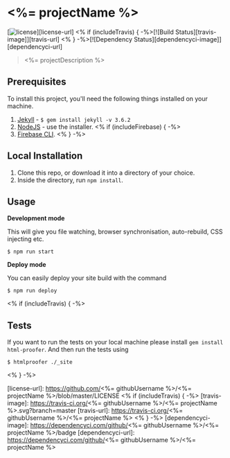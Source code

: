 # <%= projectName %>

[![license][license-image]][license-url] <% if (includeTravis) { -%>[![Build Status][travis-image]][travis-url] <% } -%>[![Dependency Status][dependencyci-image]][dependencyci-url]

> <%= projectDescription %>

## Prerequisites

To install this project, you'll need the following things installed on your machine.

1. [Jekyll](http://jekyllrb.com/) - `$ gem install jekyll -v 3.6.2`
2. [NodeJS](http://nodejs.org) - use the installer.
<% if (includeFirebase) { -%>
3. [Firebase CLI](https://github.com/firebase/firebase-tools).
<% } -%>

## Local Installation

1. Clone this repo, or download it into a directory of your choice.
2. Inside the directory, run `npm install`.

## Usage

**Development mode**

This will give you file watching, browser synchronisation, auto-rebuild, CSS injecting etc.

```shell
$ npm run start
```

**Deploy mode**

You can easily deploy your site build with the command
```shell
$ npm run deploy
```

<% if (includeTravis) { -%>
## Tests

If you want to run the tests on your local machine please install `gem install html-proofer`. And then run the tests using
```shell
$ htmlproofer ./_site
```
<% } -%>

[license-image]: https://img.shields.io/badge/license-ISC-blue.svg
[license-url]: https://github.com/<%= githubUsername %>/<%= projectName %>/blob/master/LICENSE
<% if (includeTravis) { -%>
[travis-image]: https://travis-ci.org/<%= githubUsername %>/<%= projectName %>.svg?branch=master
[travis-url]: https://travis-ci.org/<%= githubUsername %>/<%= projectName %>
<% } -%>
[dependencyci-image]: https://dependencyci.com/github/<%= githubUsername %>/<%= projectName %>/badge
[dependencyci-url]: https://dependencyci.com/github/<%= githubUsername %>/<%= projectName %>
